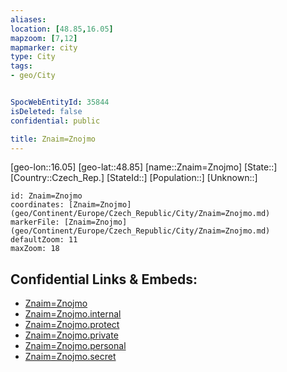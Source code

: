 ```yaml
---
aliases: 
location: [48.85,16.05]
mapzoom: [7,12] 
mapmarker: city 
type: City
tags:
- geo/City


SpocWebEntityId: 35844
isDeleted: false
confidential: public

title: Znaim=Znojmo
---
```

[geo-lon::16.05]
[geo-lat::48.85]
[name::Znaim=Znojmo]
[State::]
[Country::Czech_Rep.]
[StateId::]
[Population::]
[Unknown::]


```leaflet
id: Znaim=Znojmo
coordinates: [Znaim=Znojmo](geo/Continent/Europe/Czech_Republic/City/Znaim=Znojmo.md)
markerFile: [Znaim=Znojmo](geo/Continent/Europe/Czech_Republic/City/Znaim=Znojmo.md)
defaultZoom: 11 
maxZoom: 18
```


## Confidential Links & Embeds: 
- [Znaim=Znojmo](../../../../../../_public/geo/Continent/Europe/Czech_Republic/City/Znaim=Znojmo.md) 
- [Znaim=Znojmo.internal](../../../../../../_internal/geo/Continent/Europe/Czech_Republic/City/Znaim=Znojmo.internal.md) 
- [Znaim=Znojmo.protect](../../../../../../_protect/geo/Continent/Europe/Czech_Republic/City/Znaim=Znojmo.protect.md) 
- [Znaim=Znojmo.private](../../../../../../_private/geo/Continent/Europe/Czech_Republic/City/Znaim=Znojmo.private.md) 
- [Znaim=Znojmo.personal](../../../../../../_personal/geo/Continent/Europe/Czech_Republic/City/Znaim=Znojmo.personal.md) 
- [Znaim=Znojmo.secret](../../../../../../_secret/geo/Continent/Europe/Czech_Republic/City/Znaim=Znojmo.secret.md) 
